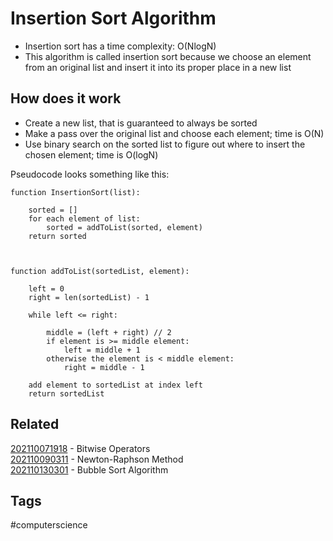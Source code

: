 # Insertion Sort Algorithm
* Insertion sort has a time complexity: O(NlogN)
* This algorithm is called insertion sort because we choose an element from an
original list and insert it into its proper place in a new list


## How does it work
* Create a new list, that is guaranteed to always be sorted
* Make a pass over the original list and choose each element; time is O(N)
* Use binary search on the sorted list to figure out where to insert the chosen
element; time is O(logN)

Pseudocode looks something like this:

```
function InsertionSort(list):

    sorted = []
    for each element of list:
        sorted = addToList(sorted, element)
    return sorted



function addToList(sortedList, element):

    left = 0
    right = len(sortedList) - 1

    while left <= right:

        middle = (left + right) // 2
        if element is >= middle element:
            left = middle + 1
        otherwise the element is < middle element:
            right = middle - 1

    add element to sortedList at index left
    return sortedList
```


## Related
[202110071918](../202110071918) - Bitwise Operators \
[202110090311](../202110090311) - Newton-Raphson Method \
[202110130301](../202110130301) - Bubble Sort Algorithm


## Tags
#computerscience

